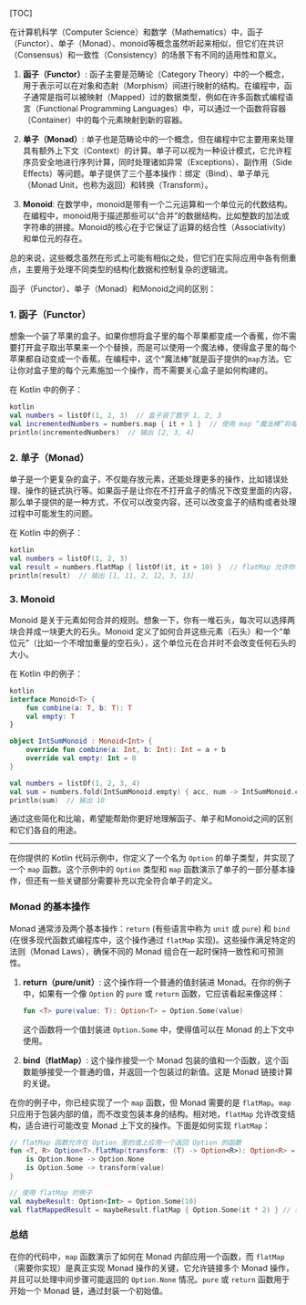 [TOC]



在计算机科学（Computer Science）和数学（Mathematics）中，函子（Functor）、单子（Monad）、monoid等概念虽然听起来相似，但它们在共识（Consensus）和一致性（Consistency）的场景下有不同的适用性和意义。

1. **函子（Functor）**: 函子主要是范畴论（Category Theory）中的一个概念，用于表示可以在对象和态射（Morphism）间进行映射的结构。在编程中，函子通常是指可以被映射（Mapped）过的数据类型，例如在许多函数式编程语言（Functional Programming Languages）中，可以通过一个函数将容器（Container）中的每个元素映射到新的容器。

2. **单子（Monad）**: 单子也是范畴论中的一个概念，但在编程中它主要用来处理具有额外上下文（Context）的计算。单子可以视为一种设计模式，它允许程序员安全地进行序列计算，同时处理诸如异常（Exceptions）、副作用（Side Effects）等问题。单子提供了三个基本操作：绑定（Bind）、单子单元（Monad Unit，也称为返回）和转换（Transform）。

3. **Monoid**: 在数学中，monoid是带有一个二元运算和一个单位元的代数结构。在编程中，monoid用于描述那些可以“合并”的数据结构，比如整数的加法或字符串的拼接。Monoid的核心在于它保证了运算的结合性（Associativity）和单位元的存在。

总的来说，这些概念虽然在形式上可能有相似之处，但它们在实际应用中各有侧重点，主要用于处理不同类型的结构化数据和控制复杂的逻辑流。





函子（Functor）、单子（Monad）和Monoid之间的区别：

### 1. 函子（Functor）

想象一个装了苹果的盒子。如果你想将盒子里的每个苹果都变成一个香蕉，你不需要打开盒子取出苹果来一个个替换，而是可以使用一个魔法棒，使得盒子里的每个苹果都自动变成一个香蕉。在编程中，这个“魔法棒”就是函子提供的`map`方法。它让你对盒子里的每个元素施加一个操作，而不需要关心盒子是如何构建的。

在 Kotlin 中的例子：

```kotlin
kotlin
val numbers = listOf(1, 2, 3)  // 盒子装了数字 1, 2, 3
val incrementedNumbers = numbers.map { it + 1 }  // 使用 map “魔法棒”将每个数字加 1
println(incrementedNumbers)  // 输出 [2, 3, 4]
```

### 2. 单子（Monad）

单子是一个更复杂的盒子，不仅能存放元素，还能处理更多的操作，比如错误处理、操作的链式执行等。如果函子是让你在不打开盒子的情况下改变里面的内容，那么单子提供的是一种方式，不仅可以改变内容，还可以改变盒子的结构或者处理过程中可能发生的问题。

在 Kotlin 中的例子：

```kotlin
kotlin
val numbers = listOf(1, 2, 3)
val result = numbers.flatMap { listOf(it, it + 10) }  // flatMap 允许你将每个元素转换成一个列表，并将所有列表合并
println(result)  // 输出 [1, 11, 2, 12, 3, 13]
```

### 3. Monoid

Monoid 是关于元素如何合并的规则。想象一下，你有一堆石头，每次可以选择两块合并成一块更大的石头。Monoid 定义了如何合并这些元素（石头）和一个“单位元”（比如一个不增加重量的空石头），这个单位元在合并时不会改变任何石头的大小。

在 Kotlin 中的例子：

```kotlin
kotlin
interface Monoid<T> {
    fun combine(a: T, b: T): T
    val empty: T
}

object IntSumMonoid : Monoid<Int> {
    override fun combine(a: Int, b: Int): Int = a + b
    override val empty: Int = 0
}

val numbers = listOf(1, 2, 3, 4)
val sum = numbers.fold(IntSumMonoid.empty) { acc, num -> IntSumMonoid.combine(acc, num) }
println(sum)  // 输出 10
```

通过这些简化和比喻，希望能帮助你更好地理解函子、单子和Monoid之间的区别和它们各自的用途。



---





在你提供的 Kotlin 代码示例中，你定义了一个名为 `Option` 的单子类型，并实现了一个 `map` 函数。这个示例中的 `Option` 类型和 `map` 函数演示了单子的一部分基本操作，但还有一些关键部分需要补充以完全符合单子的定义。

### Monad 的基本操作

Monad 通常涉及两个基本操作：`return` (有些语言中称为 `unit` 或 `pure`) 和 `bind` (在很多现代函数式编程库中，这个操作通过 `flatMap` 实现)。这些操作满足特定的法则（Monad Laws），确保不同的 Monad 组合在一起时保持一致性和可预测性。

1. **return（pure/unit）**: 这个操作将一个普通的值封装进 Monad。在你的例子中，如果有一个像 `Option` 的 `pure` 或 `return` 函数，它应该看起来像这样：

   ```kotlin
   fun <T> pure(value: T): Option<T> = Option.Some(value)
   ```

   这个函数将一个值封装进 `Option.Some` 中，使得值可以在 Monad 的上下文中使用。

2. **bind（flatMap）**: 这个操作接受一个 Monad 包装的值和一个函数，这个函数能够接受一个普通的值，并返回一个包装过的新值。这是 Monad 链接计算的关键。

在你的例子中，你已经实现了一个 `map` 函数，但 Monad 需要的是 `flatMap`。`map` 只应用于包装内部的值，而不改变包装本身的结构。相对地，`flatMap` 允许改变结构，适合进行可能改变 Monad 上下文的操作。下面是如何实现 `flatMap`：

```kotlin
// flatMap 函数允许在 Option 里的值上应用一个返回 Option 的函数
fun <T, R> Option<T>.flatMap(transform: (T) -> Option<R>): Option<R> = when (this) {
    is Option.None -> Option.None
    is Option.Some -> transform(value)
}

// 使用 flatMap 的例子
val maybeResult: Option<Int> = Option.Some(10)
val flatMappedResult = maybeResult.flatMap { Option.Some(it * 2) } // 结果是 Option.Some(20)
```

### 总结
在你的代码中，`map` 函数演示了如何在 Monad 内部应用一个函数，而 `flatMap`（需要你实现）是真正实现 Monad 操作的关键，它允许链接多个 Monad 操作，并且可以处理中间步骤可能返回的 `Option.None` 情况。`pure` 或 `return` 函数用于开始一个 Monad 链，通过封装一个初始值。